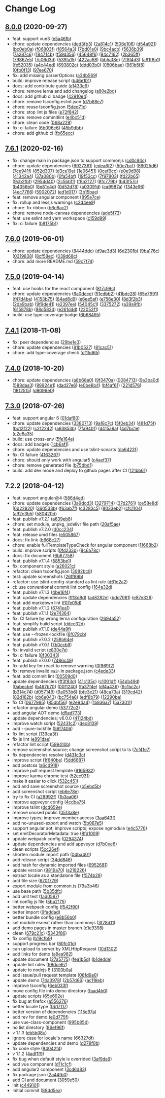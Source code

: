 # Change Log

## [8.0.0](https://github.com/plantain-00/file-uploader-component/compare/v7.6.1...v8.0.0) (2020-09-27)
  
* feat: support vue3 ([e5a46fb](https://github.com/plantain-00/file-uploader-component/commit/e5a46fb8d10cf968b2127e1eea9570a32b9dec0c))
* chore: update dependencies ([ded3fb3](https://github.com/plantain-00/file-uploader-component/commit/ded3fb314cc7c9d81b043b23b3b8290a6276ec7c)) ([2a814c1](https://github.com/plantain-00/file-uploader-component/commit/2a814c1ede181dc1858dd4d445137dc1e22660bd)) ([506e106](https://github.com/plantain-00/file-uploader-component/commit/506e106160195d2e754e452c0b295a129312cf0c)) ([d54a921](https://github.com/plantain-00/file-uploader-component/commit/d54a92164db80f2cbfbe8989626247d9fd187bb2)) ([bc0eb0a](https://github.com/plantain-00/file-uploader-component/commit/bc0eb0a741a8cbea80eca2102de3bd9c84e03b95)) ([f06803f](https://github.com/plantain-00/file-uploader-component/commit/f06803f9df4f68e00fe7b96d78a30925e29416b1)) ([f8564a3](https://github.com/plantain-00/file-uploader-component/commit/f8564a33e78bbd88043347cb6ba84484be59bd17)) ([7bd01e0](https://github.com/plantain-00/file-uploader-component/commit/7bd01e02249b95f3414531d699b3e33d030010bb)) ([9bc4acb](https://github.com/plantain-00/file-uploader-component/commit/9bc4acb458416efc7abfaddcdc9dbf24c8075ea3)) ([5636b39](https://github.com/plantain-00/file-uploader-component/commit/5636b39fc6c09db70c22e057a6ec9e80696ad959)) ([7a287c6](https://github.com/plantain-00/file-uploader-component/commit/7a287c668b168ecaf341adce5b99bee23b0c710d)) ([184714b](https://github.com/plantain-00/file-uploader-component/commit/184714b78e5dd878d1699fc3f945a37ff3796c7c)) ([f59d356](https://github.com/plantain-00/file-uploader-component/commit/f59d3560419a7e56258f5c1ed16ed35ded90c5d2)) ([45648f6](https://github.com/plantain-00/file-uploader-component/commit/45648f618a652edd4f797a634c444c914cf0aa33)) ([84c7162](https://github.com/plantain-00/file-uploader-component/commit/84c716213cca0ef6f165db7db28efb0284519a64)) ([2b365ff](https://github.com/plantain-00/file-uploader-component/commit/2b365ff732ad6660efe247b91c3d01f7aab0cf24)) ([79867e5](https://github.com/plantain-00/file-uploader-component/commit/79867e57de96694438f26e8a91973baed660807b)) ([7c06d3d](https://github.com/plantain-00/file-uploader-component/commit/7c06d3deed5d8d87d7a029576923421c22a01ae1)) ([539fa15](https://github.com/plantain-00/file-uploader-component/commit/539fa1566d0093e48e06fd393983a8fd4f1a6083)) ([422ac88](https://github.com/plantain-00/file-uploader-component/commit/422ac88131f21e281fbe48de32af71a9d9d13f1c)) ([bb5a18e](https://github.com/plantain-00/file-uploader-component/commit/bb5a18ee28a232115797319ca674ea565c610df7)) ([7f8f4d3](https://github.com/plantain-00/file-uploader-component/commit/7f8f4d37e9a49e701d77b226957aa5d4b3b45c0d)) ([a91f8b1](https://github.com/plantain-00/file-uploader-component/commit/a91f8b164cb0d6e6d756e56b2a52fe7e79d3b9b1)) ([fe52035](https://github.com/plantain-00/file-uploader-component/commit/fe52035e0ea6568a58b40bf50058f540bc8bff91)) ([a4c44ed](https://github.com/plantain-00/file-uploader-component/commit/a4c44ed379066806ef0f2050b156ad49886b8b19)) ([693802c](https://github.com/plantain-00/file-uploader-component/commit/693802cddf4cd35e5f7d75de2af9b9969b157fa3)) ([ddd03b0](https://github.com/plantain-00/file-uploader-component/commit/ddd03b050b3dfd5f3aeb87bdc33828369ff60707)) ([0506bae](https://github.com/plantain-00/file-uploader-component/commit/0506baed7addf73f4c93833ba10002fa5782b6ce)) ([961b5f8](https://github.com/plantain-00/file-uploader-component/commit/961b5f89d56bc7b52b9b3db95ff084c341171ffb)) ([0fb0f13](https://github.com/plantain-00/file-uploader-component/commit/0fb0f138fe9ec15b87a3c2dc060692ee383034d7)) ([97ee670](https://github.com/plantain-00/file-uploader-component/commit/97ee6704e51978bc1cbfa78f78340fb824d0634e))
* fix: add missing parserOptions ([a34b569](https://github.com/plantain-00/file-uploader-component/commit/a34b569d8d3c539643106ef30675f3209fc2c2a0))
* build: improve release script ([b46e101](https://github.com/plantain-00/file-uploader-component/commit/b46e101f275e7478f886426f65aff43cb8499ba6))
* docs: add contribute guide ([e1433e9](https://github.com/plantain-00/file-uploader-component/commit/e1433e980abd1da7b6568a8765b086b5d77ae12c))
* chore: remove lerna and add changelog ([a80e2bd](https://github.com/plantain-00/file-uploader-component/commit/a80e2bd41b7ca4bafa277fd28e1d1b4195f441e8))
* docs: add github ci badge ([42910e4](https://github.com/plantain-00/file-uploader-component/commit/42910e415e68d6e0f527c442dd4de9ad8f8ec1bf))
* chore: remove tsconfig.eslint.json ([d7b88e7](https://github.com/plantain-00/file-uploader-component/commit/d7b88e7f6898f6590f245bb91d4eb6e8eff3fb79))
* chore: reuse tsconfig.json ([5ded71c](https://github.com/plantain-00/file-uploader-component/commit/5ded71ced6d97d519f9ca96f5709dff95a8a8c95))
* chore: stop lint js files ([e72f842](https://github.com/plantain-00/file-uploader-component/commit/e72f842fbe890e161020f5158c9d95e35fff8cab))
* chore: remove commitlint ([e4bc51d](https://github.com/plantain-00/file-uploader-component/commit/e4bc51d06111624d82759b38b72d705741a8ce70))
* chore: clean code ([068a229](https://github.com/plantain-00/file-uploader-component/commit/068a229dfbf5448ca7841331d0fb938e9184a0fb))
* fix: ci failure ([6b096c6](https://github.com/plantain-00/file-uploader-component/commit/6b096c69377568d6b3b102722fd179f80261842a)) ([45b9dbb](https://github.com/plantain-00/file-uploader-component/commit/45b9dbb339dcc20118579a451ff326bd0a7f53e7))
* chore: add github ci ([fb65ecc](https://github.com/plantain-00/file-uploader-component/commit/fb65ecc573b72f6e538a17ac1a4140c796fc90c7))

## [7.6.1](https://github.com/plantain-00/file-uploader-component/compare/v7.6.0...v7.6.1) (2020-02-16)
  
* fix: change main in package.json to support commonjs ([cd0c94c](https://github.com/plantain-00/file-uploader-component/commit/cd0c94c774c8f46bc7e3a4de9c9a19ba7ba97c9b))
* chore: update dependencies ([6927361](https://github.com/plantain-00/file-uploader-component/commit/6927361923449cf5abcbfedf0042a48434829030)) ([edea6f2](https://github.com/plantain-00/file-uploader-component/commit/edea6f2d7a887823e6b2b6bea4a5e4e02494feb2)) ([50e7bcf](https://github.com/plantain-00/file-uploader-component/commit/50e7bcf2a6b0c776de3dffec1de0cf966bdae08e)) ([88025d6](https://github.com/plantain-00/file-uploader-component/commit/88025d6db6a3e7877047f07d481cdcde55b07416)) ([7ce941f](https://github.com/plantain-00/file-uploader-component/commit/7ce941f08ddf06f7dea27e9d8d48797b0776959c)) ([852d307](https://github.com/plantain-00/file-uploader-component/commit/852d307509d385de5efafa4294351406f9276a8d)) ([d3ce19e](https://github.com/plantain-00/file-uploader-component/commit/d3ce19ef88ccfc1906d0fd345b745c1b2313aa75)) ([1e06451](https://github.com/plantain-00/file-uploader-component/commit/1e0645131fc68ffc243eb95145a8d24a4f27d770)) ([0cef9cc](https://github.com/plantain-00/file-uploader-component/commit/0cef9cc1f5b9e707273b824c0e7d9952b14342d5)) ([e0e9d98](https://github.com/plantain-00/file-uploader-component/commit/e0e9d9882312154d6a14dacf6d248101d8b43354)) ([41342a4](https://github.com/plantain-00/file-uploader-component/commit/41342a430b8a3f31cab51b51179e6bf39cdfb740)) ([37a080b](https://github.com/plantain-00/file-uploader-component/commit/37a080beb2aa99fb4bede06d88f97f3a2fd9e529)) ([0fa54bf](https://github.com/plantain-00/file-uploader-component/commit/0fa54bf00977a628a5c2a6b1600d5fdfc1dd2ab4)) ([19f53cc](https://github.com/plantain-00/file-uploader-component/commit/19f53cc188748f3af6e1083b6a677e8cebff5d11)) ([7f97803](https://github.com/plantain-00/file-uploader-component/commit/7f9780322dcd4ecdbd549181488ee13415ffbe0c)) ([fd22b65](https://github.com/plantain-00/file-uploader-component/commit/fd22b6518a7fbe20814b7160a5ad13f33706dcb1)) ([9cb2fbf](https://github.com/plantain-00/file-uploader-component/commit/9cb2fbf913f9b62f0d6ce25735fb458be2cca8cc)) ([2954d40](https://github.com/plantain-00/file-uploader-component/commit/2954d4022bd432dcd071a7bc9860da25a3e57493)) ([2c5bb1f](https://github.com/plantain-00/file-uploader-component/commit/2c5bb1ffcea731732b95020aa2b7c7b0117c9346)) ([f8a2127](https://github.com/plantain-00/file-uploader-component/commit/f8a212797906784a280bb326aacfa9dc98a43d4c)) ([8fc779b](https://github.com/plantain-00/file-uploader-component/commit/8fc779b8cc402feadb31f15511dbbe8330aa8a18)) ([b43f57c](https://github.com/plantain-00/file-uploader-component/commit/b43f57c3dc4bf5fcf5461c18e0e3a19ed812a16f)) ([b4356b0](https://github.com/plantain-00/file-uploader-component/commit/b4356b091b6a1fde9ccadc0b4af37c21e7b09aec)) ([8e81c4d](https://github.com/plantain-00/file-uploader-component/commit/8e81c4d8e4b24d63d62246e7a53a5c473afd6fce)) ([0d52d78](https://github.com/plantain-00/file-uploader-component/commit/0d52d782696b7dcb994831b14104785919e19cfb)) ([a03091d](https://github.com/plantain-00/file-uploader-component/commit/a03091dec0e25f1621d7804dd152c1726aeb3a0d)) ([ca9987a](https://github.com/plantain-00/file-uploader-component/commit/ca9987afe741744bfef92964e1c26dd149337dfa)) ([1343e96](https://github.com/plantain-00/file-uploader-component/commit/1343e96ff10d15e6c411915d15943775fe1e3ee6)) ([4ec7766](https://github.com/plantain-00/file-uploader-component/commit/4ec7766f8850e4d876203d6000e4cbf0313d9c59)) ([5902072](https://github.com/plantain-00/file-uploader-component/commit/5902072c10d8bae182bf9b5c72a9812da26eefe9)) ([ed1d017](https://github.com/plantain-00/file-uploader-component/commit/ed1d017f1cc4d15a3fa0dc2cc7ea1dedca6357ba)) ([3b15bae](https://github.com/plantain-00/file-uploader-component/commit/3b15bae459abad42deea9970bb3462db58bd3655))
* feat: remove angular component ([895e7ce](https://github.com/plantain-00/file-uploader-component/commit/895e7ce193d1f83c69d20e116e407e01432457c9))
* fix: rollup and lessjs warnings ([c2d4ee9](https://github.com/plantain-00/file-uploader-component/commit/c2d4ee902ef687dedfe7a8dbf83c018031f59fed))
* chore: fix ribbon ([b6c6ac2](https://github.com/plantain-00/file-uploader-component/commit/b6c6ac28694cc712cad09825b5e9c94ae0ef7c0d))
* chore: remove node-canvas dependencies ([ade5f73](https://github.com/plantain-00/file-uploader-component/commit/ade5f733c7d351fba7cd34c32c26fa8b102308d3))
* feat: use eslint and yarn workspace ([c159d99](https://github.com/plantain-00/file-uploader-component/commit/c159d993db5652eff2f78babccd92356c239f5a2))
* fix: ci failure ([b8175b1](https://github.com/plantain-00/file-uploader-component/commit/b8175b149e672a756919d87d05fa87667387f9d0))

## [7.6.0](https://github.com/plantain-00/file-uploader-component/compare/v7.5.0...v7.6.0) (2019-06-01)
  
* chore: update dependencies ([8444ddc](https://github.com/plantain-00/file-uploader-component/commit/8444ddc3f63d8c2e584033f21da95a77e011cad6)) ([d9ae3d3](https://github.com/plantain-00/file-uploader-component/commit/d9ae3d3c7bf56c9b89c5eab92db442736f643166)) ([6d2301b](https://github.com/plantain-00/file-uploader-component/commit/6d2301b6a5f57274b4afbca10edf180c44d9a99e)) ([9ba176c](https://github.com/plantain-00/file-uploader-component/commit/9ba176c4fd068c78ec46a4332b01f48d85d2ddb3)) ([0319838](https://github.com/plantain-00/file-uploader-component/commit/0319838d45a3557263460959349893d67c6a6d71)) ([8cf58ec](https://github.com/plantain-00/file-uploader-component/commit/8cf58ec436fd8d74174c9079da0a647d174378ea)) ([039d68c](https://github.com/plantain-00/file-uploader-component/commit/039d68c16fad053bb43017b775303f972b059427))
* chore: add more README.md ([59c7f74](https://github.com/plantain-00/file-uploader-component/commit/59c7f74adf6a3c89d816a979bca19fc47b0d808e))

## [7.5.0](https://github.com/plantain-00/file-uploader-component/compare/v7.4.1...v7.5.0) (2019-04-14)
  
* feat: use hooks for the react component ([817c99c](https://github.com/plantain-00/file-uploader-component/commit/817c99c1a22bd3a49f16da9e38dd2960cfafc7ce))
* chore: update dependencies ([6a0dece](https://github.com/plantain-00/file-uploader-component/commit/6a0dece1299c11f4d273a46c4d341908b990f488)) ([51edbb2](https://github.com/plantain-00/file-uploader-component/commit/51edbb23ee35d0515941fe8b8ab19e322ea0ad96)) ([41bde28](https://github.com/plantain-00/file-uploader-component/commit/41bde28a7e34dfb58d665bb20502be1dc2d6ddc7)) ([65e7991](https://github.com/plantain-00/file-uploader-component/commit/65e79914dd50f0fbc3393777458a8a2b57d1aa93)) ([f47d4be](https://github.com/plantain-00/file-uploader-component/commit/f47d4be267cda06241076574534cb0e0435c8e03)) ([4153b75](https://github.com/plantain-00/file-uploader-component/commit/4153b75df127fb72cfec82ac10d3085430c68483)) ([84ad6d9](https://github.com/plantain-00/file-uploader-component/commit/84ad6d9fd4dab1d6c476e88a91c6c92a1f1c1da2)) ([e6ee5af](https://github.com/plantain-00/file-uploader-component/commit/e6ee5af31f53989717d0ef4623a7e799cfaaa534)) ([e756e30](https://github.com/plantain-00/file-uploader-component/commit/e756e303765486887e3ee13a0539c85a2af95017)) ([8d3f2b3](https://github.com/plantain-00/file-uploader-component/commit/8d3f2b324cbd30335c403e0aa80e5c32a2a43f02)) ([2da9bab](https://github.com/plantain-00/file-uploader-component/commit/2da9bab18e95b39dcb9436659b007ef5c7aefdf7)) ([9f9de41](https://github.com/plantain-00/file-uploader-component/commit/9f9de41da60c585fae7595fc7d04ff7ec59aeb8e)) ([e2397ee](https://github.com/plantain-00/file-uploader-component/commit/e2397eef1fb1fa0be19d57b55b20359da1a29315)) ([54045c1](https://github.com/plantain-00/file-uploader-component/commit/54045c19f263427c3bc6caa6bf2d06f13d5f0d56)) ([3375272](https://github.com/plantain-00/file-uploader-component/commit/3375272ce80f228a1a703c60fe99086c2efe4774)) ([a39a9fb](https://github.com/plantain-00/file-uploader-component/commit/a39a9fbf0596283d86da782a5e579d0126ea99f9)) ([615878b](https://github.com/plantain-00/file-uploader-component/commit/615878b73cef8fc65d1caa81dde1b27665b45512)) ([98d582d](https://github.com/plantain-00/file-uploader-component/commit/98d582db186b7045eabb649e608926f0231b10d8)) ([e261ddd](https://github.com/plantain-00/file-uploader-component/commit/e261ddd27281dbc47d79ab38310887b30c809e6c)) ([22052f1](https://github.com/plantain-00/file-uploader-component/commit/22052f1d2e74185752fb6dc9992b008afcd54b0d))
* build: use type-coverage badge ([6b68495](https://github.com/plantain-00/file-uploader-component/commit/6b684959c92560862bf5aeb8ab977c02fb34f760))

## [7.4.1](https://github.com/plantain-00/file-uploader-component/compare/v7.4.0...v7.4.1) (2018-11-08)
  
* fix: peer dependencies ([29be1e3](https://github.com/plantain-00/file-uploader-component/commit/29be1e31ef69a05bdc03882ff20889508d4012b2))
* chore: update dependencies ([81b0527](https://github.com/plantain-00/file-uploader-component/commit/81b05278e78b3b2dda9b234cf57a975ce64a157f)) ([81cac51](https://github.com/plantain-00/file-uploader-component/commit/81cac514150de18fe059f9588dd30b46ae2b7edd))
* chore: add type-coverage check ([cf15d65](https://github.com/plantain-00/file-uploader-component/commit/cf15d656575f92c711b9e0ec09ce6f01823fc3a7))

## [7.4.0](https://github.com/plantain-00/file-uploader-component/compare/v7.3.0...v7.4.0) (2018-10-20)
  
* chore: update dependencies ([a8b68a0](https://github.com/plantain-00/file-uploader-component/commit/a8b68a0f3cb5dac1f14e6457c795172a22305359)) ([9f3470a](https://github.com/plantain-00/file-uploader-component/commit/9f3470a211fb96bad569f0a4122fe31b464c95bc)) ([0084713](https://github.com/plantain-00/file-uploader-component/commit/00847139c6f8d2e5b9b962f2f5ab7f3f7a095109)) ([9a3ba0d](https://github.com/plantain-00/file-uploader-component/commit/9a3ba0de5ff7a683e8e998cffb0790df05135168)) ([588daa3](https://github.com/plantain-00/file-uploader-component/commit/588daa398bd26abfe139baed2db3510756e9768d)) ([99924e1](https://github.com/plantain-00/file-uploader-component/commit/99924e117b1049f49ebbb3b93c40eb735ef721de)) ([dad27e6](https://github.com/plantain-00/file-uploader-component/commit/dad27e6a4d64f1867ce1e21f3c312aeb5fcf2c10)) ([e0be8b4](https://github.com/plantain-00/file-uploader-component/commit/e0be8b4c18c8dd6713ee6fc78bfa8ce8725244b5)) ([bf4af61](https://github.com/plantain-00/file-uploader-component/commit/bf4af61d93cfd73fbf1b926911650e0ce85f3160)) ([221d576](https://github.com/plantain-00/file-uploader-component/commit/221d57650e0aa853f65c9fefb6fd68f161b19233)) ([1812515](https://github.com/plantain-00/file-uploader-component/commit/1812515ccff5451f931ee560673777c5104ea24d)) ([d8096e0](https://github.com/plantain-00/file-uploader-component/commit/d8096e07fdb38e7d89c182905a278ab80bb85fbd))

## [7.3.0](https://github.com/plantain-00/file-uploader-component/compare/v7.2.2...v7.3.0) (2018-07-26)
  
* feat: support angular 6 ([01daf80](https://github.com/plantain-00/file-uploader-component/commit/01daf808078876c1c79a4a6a892216ab860faa4f))
* chore: update dependencies ([3380713](https://github.com/plantain-00/file-uploader-component/commit/3380713a7cbfe293cc6007fbf6e9fe9a9bd57455)) ([9a18c7c](https://github.com/plantain-00/file-uploader-component/commit/9a18c7c761167e5d4634ea4bb05cb968ff4ec233)) ([5f0eb34](https://github.com/plantain-00/file-uploader-component/commit/5f0eb34262edfc7253a9a66a989cbad66637865f)) ([481d75f](https://github.com/plantain-00/file-uploader-component/commit/481d75f65ae8f51795840813b15144c3a67451af)) ([bc12f22](https://github.com/plantain-00/file-uploader-component/commit/bc12f2208a62c696620703a108429cc9e7f96480)) ([c212242](https://github.com/plantain-00/file-uploader-component/commit/c212242d1c6d4b9a4daccdd0519f0bc430912346)) ([a93853b](https://github.com/plantain-00/file-uploader-component/commit/a93853be08369d8de1a6a238370027c3c461aaa3)) ([7fa9401](https://github.com/plantain-00/file-uploader-component/commit/7fa9401011f7fd8686140198afc30d7b93e01f18)) ([d415a9a](https://github.com/plantain-00/file-uploader-component/commit/d415a9a9ae53d48cc9a077a63a9e6ea4e407a350)) ([4d7bc1e](https://github.com/plantain-00/file-uploader-component/commit/4d7bc1e86f6c85879bb074be8c8c514dd342083e)) ([c2e8a35](https://github.com/plantain-00/file-uploader-component/commit/c2e8a35f976cef4c057ecdc4f61deac4967d6e5f))
* build: use cross-env ([5fe164e](https://github.com/plantain-00/file-uploader-component/commit/5fe164e6bf3f1d11d4c73e9c156477e269b1aa9b))
* docs: add badges ([1cb6af1](https://github.com/plantain-00/file-uploader-component/commit/1cb6af1d4eaf86a1270c3dc6d1368dbd109265bf))
* chore: update dependencies and use tslint-sonarts ([da64231](https://github.com/plantain-00/file-uploader-component/commit/da64231be700b50d1cc5678008c1fcf560884f61))
* fix: CI failure ([4163267](https://github.com/plantain-00/file-uploader-component/commit/41632678e8ebccf2bbe8b01a8521d135b22b8b5c))
* chore: should only work with angular5 ([c4aef37](https://github.com/plantain-00/file-uploader-component/commit/c4aef375d88581bf8a3fcd3ad164b56a73f44fc0))
* chore: remove generated file ([b75dbd1](https://github.com/plantain-00/file-uploader-component/commit/b75dbd1afe8f09865d9aa8e6b22533bd7a8bf2e2))
* build: add dev mode and deploy to github pages after CI ([121bb61](https://github.com/plantain-00/file-uploader-component/commit/121bb6118710949ae94b25e3c0d25dcc63149c33))

## 7.2.2 (2018-04-12)
  
* feat: support angular@4 ([586d4ed](https://github.com/plantain-00/file-uploader-component/commit/586d4ed6fbadbc38ca74ad09b5f3b2e93e43ce07))
* chore: update dependencies ([3a9dcd3](https://github.com/plantain-00/file-uploader-component/commit/3a9dcd3199e5fe8d57050b58c4d195c26c7df009)) ([3279714](https://github.com/plantain-00/file-uploader-component/commit/32797144d83660837852fd04011af70b0c5d57f1)) ([37d2761](https://github.com/plantain-00/file-uploader-component/commit/37d2761007a523d296316b726ff9ba1cc177c086)) ([ce58e8d](https://github.com/plantain-00/file-uploader-component/commit/ce58e8daed163f9b24f1cac10267635d3c83df78)) ([6d22920](https://github.com/plantain-00/file-uploader-component/commit/6d2292045a40f006881959673584777f25afd247)) ([360533b](https://github.com/plantain-00/file-uploader-component/commit/360533b8c938a6f841b96cebfbbd9cf74bec09f7)) ([f63ab7f](https://github.com/plantain-00/file-uploader-component/commit/f63ab7f606fdf2ffb7629a184583593a772c8dd8)) ([c3283c5](https://github.com/plantain-00/file-uploader-component/commit/c3283c592083276b1528ff9d6f0f5193b6feee65)) ([8033eb2](https://github.com/plantain-00/file-uploader-component/commit/8033eb2d867078a8ccb09841b28b62f42d806a54)) ([cfc1104](https://github.com/plantain-00/file-uploader-component/commit/cfc1104ee21ac1f9a11f1fa0652f118cafa19550)) ([a92e3b5](https://github.com/plantain-00/file-uploader-component/commit/a92e3b5e7ef118f6dae60807af912982b2b5d70d)) ([580420d](https://github.com/plantain-00/file-uploader-component/commit/580420d6403ce4e8ab3e248597718114ea037ece))
* feat: publish v7.2.1 ([a639eb8](https://github.com/plantain-00/file-uploader-component/commit/a639eb8cfbbf771b265f0af4577dad35cbc9c080))
* chore: set module, unpkg, jsdelivr file path ([20af5ae](https://github.com/plantain-00/file-uploader-component/commit/20af5aebf8a9fc21ecd8f494a07f239735811bd4))
* feat: publish v7.2.0 ([d0cc234](https://github.com/plantain-00/file-uploader-component/commit/d0cc2344c4f3f8ba7b98aa715542e5f405c2dea2))
* feat: release umd files ([e505867](https://github.com/plantain-00/file-uploader-component/commit/e5058676ce8daaadbfa10672e14c6e7dc834aff8))
* docs: fix link ([b668c27](https://github.com/plantain-00/file-uploader-component/commit/b668c277ea084680fe55a5c3baad234fc680f91f))
* chore: enable fullTemplateTypeCheck for angular component ([11668b2](https://github.com/plantain-00/file-uploader-component/commit/11668b238ef54b678e4b5e0f63f45f51b3280780))
* build: improve scripts ([0fd233b](https://github.com/plantain-00/file-uploader-component/commit/0fd233b2812b233e9ae460302f1fff0b78f5630f)) ([8c6a78c](https://github.com/plantain-00/file-uploader-component/commit/8c6a78c44efbea3ae5995076af6c5802a4c51105))
* docs: fix document ([6b87758](https://github.com/plantain-00/file-uploader-component/commit/6b8775856f982db9675251a6ef9d8fd647207d83))
* feat: publish v7.1.4 ([5853be1](https://github.com/plantain-00/file-uploader-component/commit/5853be164e93684e0ce2fb8467a6de611a6c4f6a))
* fix: component style ([a26021c](https://github.com/plantain-00/file-uploader-component/commit/a26021c644272a52644d25b68073cee6ef91fdb8))
* refactor: clean tsconfig.json ([3982bc8](https://github.com/plantain-00/file-uploader-component/commit/3982bc850ecafa5d18826d62db016de276f814c9))
* test: update screenshots ([26ff89b](https://github.com/plantain-00/file-uploader-component/commit/26ff89b50fe21c0dd7bedee5c31c249219550ae7))
* refactor: use tslint-config-standard as lint rule ([d61d2a2](https://github.com/plantain-00/file-uploader-component/commit/d61d2a29e3e913daa6b0af475c8a423f6ad1adc4))
* ci: use conventional commit lint config ([164a32d](https://github.com/plantain-00/file-uploader-component/commit/164a32d35028900f6ac4d08e95e23e9d3eabe5b6))
* feat: publish v7.1.3 ([4be16f4](https://github.com/plantain-00/file-uploader-component/commit/4be16f404872501d48d389f14f59174f48797027))
* feat: update dependencies ([fff8d8d](https://github.com/plantain-00/file-uploader-component/commit/fff8d8da43490b983d5547a8f0a30a7f86943a62)) ([ad8282e](https://github.com/plantain-00/file-uploader-component/commit/ad8282e04ba462bf8ebc386ee1ac6639bcc35bac)) ([bdd7081](https://github.com/plantain-00/file-uploader-component/commit/bdd70818119e410b1f63ccba9475ee8c89cb60d5)) ([e87e326](https://github.com/plantain-00/file-uploader-component/commit/e87e326aa3c7d6fc64ad5d03e23b9c5740b618cf))
* feat: add markdown lint ([f07e05d](https://github.com/plantain-00/file-uploader-component/commit/f07e05d0b391fad2de0795551a0379811d7a51ae))
* feat: publish v7.1.2 ([6741ea1](https://github.com/plantain-00/file-uploader-component/commit/6741ea1097b4e172c0128724620898fc0291b880))
* feat: publish v7.1.1 ([2e74364](https://github.com/plantain-00/file-uploader-component/commit/2e7436493aa60f7cacfdfa223d115b9d888d271d))
* fix: CI failure by wrong lerna configuration ([2694a52](https://github.com/plantain-00/file-uploader-component/commit/2694a52349065e063c8985500a8551a1b9113619))
* feat: simplify build script ([ddce32d](https://github.com/plantain-00/file-uploader-component/commit/ddce32db2c67d9ccce6f57aa0473af8d712d5b25))
* feat: publish v7.1.0 ([de44a9f](https://github.com/plantain-00/file-uploader-component/commit/de44a9fd8579f67263bd03f76a5d93306a82e849))
* feat: use --frozen-lockfile ([6f079cb](https://github.com/plantain-00/file-uploader-component/commit/6f079cbdda1924a3c8b62bbdbb6f38b98cbb4971))
* feat: publish v7.0.2 ([258b64e](https://github.com/plantain-00/file-uploader-component/commit/258b64e2372e9fc441276e73db76331708d422e8))
* feat: publish v7.0.1 ([7b0ccb9](https://github.com/plantain-00/file-uploader-component/commit/7b0ccb9b4ffcb8c9c12ddf636b1cbdbe38601aec))
* fix: invalid script ([e830e7e](https://github.com/plantain-00/file-uploader-component/commit/e830e7e3b485a7cc1c366b42448a5f18e2e959c7))
* fix: ci failure ([8f30343](https://github.com/plantain-00/file-uploader-component/commit/8f30343eff5c1c5732cc0056827780e67948b56f))
* feat: publish v7.0.0 ([7486c49](https://github.com/plantain-00/file-uploader-component/commit/7486c49f66c4c09f790c4d555db5960ee8a94c4e))
* fix: add key for react to remove warning ([0f869f2](https://github.com/plantain-00/file-uploader-component/commit/0f869f2ec9ddab3e017353c3fb88da8d7a854b09))
* fix: remove invalid `main` in package.json ([c4ede33](https://github.com/plantain-00/file-uploader-component/commit/c4ede331e89567de331e32b42e8714cb2a5bee39))
* feat: add commit lint ([00509d0](https://github.com/plantain-00/file-uploader-component/commit/00509d056f41818d46e55ef6e866e1e372538548))
* update dependencies ([ff3f83d](https://github.com/plantain-00/file-uploader-component/commit/ff3f83d2c149d862e50e5baa59ae9d96af0f8455)) ([41c135c](https://github.com/plantain-00/file-uploader-component/commit/41c135cb7ac704da9e731c5ad04301bd4c8b4677)) ([c1001df](https://github.com/plantain-00/file-uploader-component/commit/c1001df3417138d425a761c798e05fd1b46259ab)) ([54db49d](https://github.com/plantain-00/file-uploader-component/commit/54db49d3b48fb8d2346c59831a3dacfa12c860dd)) ([0abecbe](https://github.com/plantain-00/file-uploader-component/commit/0abecbeb35d7f79cfe03f1a643493598f0edaee6)) ([b467b70](https://github.com/plantain-00/file-uploader-component/commit/b467b709f972727547af355bbed092a08a40dd8b)) ([00f1240](https://github.com/plantain-00/file-uploader-component/commit/00f1240f886f760c234209de5835f2c3a3cffa33)) ([fa37f4e](https://github.com/plantain-00/file-uploader-component/commit/fa37f4ef22d67e46c32bc729e34992f6969325a5)) ([df4a436](https://github.com/plantain-00/file-uploader-component/commit/df4a436ca392c8d2553204a35f6cc49c3235d4b0)) ([9c1bc2c](https://github.com/plantain-00/file-uploader-component/commit/9c1bc2cee3d83b99ac14a6d087705f3a1df6dcea)) ([b314c74](https://github.com/plantain-00/file-uploader-component/commit/b314c74199303bdc58d57745b83fd9bf920deb9a)) ([d057149](https://github.com/plantain-00/file-uploader-component/commit/d057149be22259489c770a8f790240bd820c6267)) ([9a053b6](https://github.com/plantain-00/file-uploader-component/commit/9a053b6483ab62c5e7417d96814b34b0b650f1ec)) ([bfe3e21](https://github.com/plantain-00/file-uploader-component/commit/bfe3e21f3fa979da2fa88c22202c9edc4c39c188)) ([48ca73a](https://github.com/plantain-00/file-uploader-component/commit/48ca73ab26e7e3f2b593bebf9756ec9f490b688e)) ([319cd42](https://github.com/plantain-00/file-uploader-component/commit/319cd4218f7e4a9b9514a7e88d92d6a1902c95ac)) ([82d162b](https://github.com/plantain-00/file-uploader-component/commit/82d162b32109c90eeb23aff550e10e6cfb269b51)) ([cb6e043](https://github.com/plantain-00/file-uploader-component/commit/cb6e043a5b6b231b5fcb4942c31637dc7f1969e6)) ([bc754a8](https://github.com/plantain-00/file-uploader-component/commit/bc754a84b5f6f8bd8577cf32ec9a014a8f376ef7)) ([edf8b79](https://github.com/plantain-00/file-uploader-component/commit/edf8b79f87d43364f3bd84ca3e0f33cc4ed3f206)) ([12290ba](https://github.com/plantain-00/file-uploader-component/commit/12290badcb7067883672e3a7d32601eea1f6a262))
* fix CI ([0677995](https://github.com/plantain-00/file-uploader-component/commit/067799505ab699efef860c831547f9e3155fa5b7)) ([85dbf56](https://github.com/plantain-00/file-uploader-component/commit/85dbf567dd6c4c151c45fc371c5f5631223ecef8)) ([e2e94a4](https://github.com/plantain-00/file-uploader-component/commit/e2e94a40bd755f7adc0dc2cb0ae205165b0a7e14)) ([1b836a7](https://github.com/plantain-00/file-uploader-component/commit/1b836a7c896b8714c7345f7ef64277c8298312cb)) ([5a73011](https://github.com/plantain-00/file-uploader-component/commit/5a73011bcdbc2c4d81c47b5db9fd18992bed2027))
* refactor angular demo ([53772c2](https://github.com/plantain-00/file-uploader-component/commit/53772c2e22b3208c2906c192f48c856551768f84))
* add angular AOT demo ([d5ad773](https://github.com/plantain-00/file-uploader-component/commit/d5ad7736b0c87f5dd001316574cd93e3fc264d1f))
* update dependencies; v6.0.0 ([41124bd](https://github.com/plantain-00/file-uploader-component/commit/41124bd8654e93145a23d0195ebc6735f0cc30e6))
* improve watch script ([52431c2](https://github.com/plantain-00/file-uploader-component/commit/52431c236a614a3d98e0a92714e42941f4ca1fcc)) ([dec8139](https://github.com/plantain-00/file-uploader-component/commit/dec8139857bf3ba83da50dd91a64c490d2541944))
* add --pure-lockfile ([59f7406](https://github.com/plantain-00/file-uploader-component/commit/59f7406afac92005be5430ea036d7b573c7a926a))
* fix lint script ([139ca3f](https://github.com/plantain-00/file-uploader-component/commit/139ca3f5f4aca1bc48ed82522ba19c73fc9f9d98))
* fix js lint ([e891dae](https://github.com/plantain-00/file-uploader-component/commit/e891dae4daef3ef28e780754d96048871f1bd739))
* refactor lint script ([599410b](https://github.com/plantain-00/file-uploader-component/commit/599410b75183c608fd413ebf154035d1127dcbf4))
* remove screenshot source; change screenshot script to ts ([7cf41e7](https://github.com/plantain-00/file-uploader-component/commit/7cf41e7d60c6127423bdc1d8a25ec7c13aa303a0))
* fix dependencies resolve ([d431c3c](https://github.com/plantain-00/file-uploader-component/commit/d431c3cd84a5a4c39dd1079b83350df3a11b5848))
* improve script ([1f640be](https://github.com/plantain-00/file-uploader-component/commit/1f640bee5d4978d9f6510a4cb92ad1d154d3ae5b)) ([5dd6687](https://github.com/plantain-00/file-uploader-component/commit/5dd6687a4a4050653a95ffc7704520f0fcffe7b0))
* add postcss ([a6cd918](https://github.com/plantain-00/file-uploader-component/commit/a6cd9182e05d63ecee726964cc034b7c0f971de5))
* improve pull request template ([9165932](https://github.com/plantain-00/file-uploader-component/commit/91659323cadff50fa88b57bf2a139aa509f247f9))
* improve karma chrome test ([52ec931](https://github.com/plantain-00/file-uploader-component/commit/52ec93157cbbb5b69dacb71cb56d2cbbe9e8b598))
* make it easier to click ([532c451](https://github.com/plantain-00/file-uploader-component/commit/532c4515145533ee0454653ba7e64ecac9d3aea9))
* add and save screenshot source ([b5ebd5b](https://github.com/plantain-00/file-uploader-component/commit/b5ebd5b5c66970e3271d95eacdb748ef7e505178))
* add screenshot script ([eb6e78e](https://github.com/plantain-00/file-uploader-component/commit/eb6e78ec98e5f43d50963020e75e9668279410e7))
* try to fix CI ([a28992f](https://github.com/plantain-00/file-uploader-component/commit/a28992f828122be98f2c0cfd910ff24a05eb11ea)) ([1b3aa06](https://github.com/plantain-00/file-uploader-component/commit/1b3aa0683bc2fc1d566099b1d18044b6d6444df2))
* improve appveyor config ([4cdba75](https://github.com/plantain-00/file-uploader-component/commit/4cdba757836e4742d0a8c50d0aeb468826e3db68))
* improve tslint ([dcd659e](https://github.com/plantain-00/file-uploader-component/commit/dcd659e4fe94862f9cf73b80fee7a646d2e9264f))
* remove unused public ([0513a8e](https://github.com/plantain-00/file-uploader-component/commit/0513a8ebec0fd4e735fce8792204a4f3fcd949f4))
* improve types; improve member access ([3aa643f](https://github.com/plantain-00/file-uploader-component/commit/3aa643f2120b988304f9cebcc75ef64af504b8d2))
* add no-unused-export and watch ([5b087e5](https://github.com/plantain-00/file-uploader-component/commit/5b087e52e6396d9d495387b0e7687057971d974a))
* support angular aot; improve scripts; expose ngmodule ([e4c5776](https://github.com/plantain-00/file-uploader-component/commit/e4c57764d3663ccb01530edcfa3d20eac1ca021a))
* set emitDecoratorMetadata: true ([8fd1009](https://github.com/plantain-00/file-uploader-component/commit/8fd10091aa57807b8bf16e137aafaa1a58949a54))
* update webpack config ([0294374](https://github.com/plantain-00/file-uploader-component/commit/02943747e649cd3c68ee4718cf7d00f666ccea8c))
* update dependencies and add appveyor ([d7b0ee6](https://github.com/plantain-00/file-uploader-component/commit/d7b0ee6da606d868840a8e8bf055caf736e5da32))
* clean scripts ([5cc26ef](https://github.com/plantain-00/file-uploader-component/commit/5cc26ef3a098cbd66f187c1a247c22a2f590ab6b))
* shorten module import path ([04ba401](https://github.com/plantain-00/file-uploader-component/commit/04ba401e2f4f8d04634d79a024131e8bd2bbfa10))
* add release script ([34dd846](https://github.com/plantain-00/file-uploader-component/commit/34dd846718e8bc23abc843597c94c39b60adf9ea))
* add hash for dynamic imported files ([6952681](https://github.com/plantain-00/file-uploader-component/commit/695268188ce75533a294b75c2b897dad816a7643))
* update version ([9819a70](https://github.com/plantain-00/file-uploader-component/commit/9819a7014aff1bf79769787585843fbe847dcba6)) ([a218226](https://github.com/plantain-00/file-uploader-component/commit/a218226d3fda444553c1f93824a885662181149c))
* extract locale as a standalone file ([f574b29](https://github.com/plantain-00/file-uploader-component/commit/f574b29886e6b21c873c80601fc339a54f60283f))
* add file size ([670f779](https://github.com/plantain-00/file-uploader-component/commit/670f77926c7088d3bfa06494a20535965160fe27))
* export module from common.ts ([79a3b46](https://github.com/plantain-00/file-uploader-component/commit/79a3b46d0444648b5cdc518cac8a86796a91c72c))
* use base path ([5b35dfc](https://github.com/plantain-00/file-uploader-component/commit/5b35dfc956f17b4a3d02bc5b0af36575a59a265e))
* add unit test ([1ad0597](https://github.com/plantain-00/file-uploader-component/commit/1ad059719ba8cf8e0085e2846b3e2b9b597204e3))
* lint config js file ([5ba2175](https://github.com/plantain-00/file-uploader-component/commit/5ba21750a943ae9689783ca9f30c177b133bee6e))
* better webpack config ([f542f90](https://github.com/plantain-00/file-uploader-component/commit/f542f90aa52751c737d021eb32134e0d4cfb7323))
* better import ([9faddad](https://github.com/plantain-00/file-uploader-component/commit/9faddad0e5fabeb5b815161b5b2eecb4582673f5))
* better bundle config ([e8b56b0](https://github.com/plantain-00/file-uploader-component/commit/e8b56b035782d6399180a530fa98b49226dd5561))
* set module esnext rather than commonjs ([3f78d11](https://github.com/plantain-00/file-uploader-component/commit/3f78d11a3d1817534610364d2b112642991e4cea))
* add demo pages in master branch ([c1e9398](https://github.com/plantain-00/file-uploader-component/commit/c1e9398f5afb338bc76c5fbe7ec353604e82abbf))
* clean ([679c21c](https://github.com/plantain-00/file-uploader-component/commit/679c21caf5d2f8690c28f8c631dca26c1a8004d6)) ([5343f86](https://github.com/plantain-00/file-uploader-component/commit/5343f860c99de323278e6855e6d8b964ca28b70a))
* fix config ([b19cfb9](https://github.com/plantain-00/file-uploader-component/commit/b19cfb900dce6fbeb5a2166b0862b3cadaf32f83))
* support progress bar ([80fc01d](https://github.com/plantain-00/file-uploader-component/commit/80fc01daa51084e78feb195aba0a6652799d0b4c))
* can upload to server by XMLHttpRequest ([10d1302](https://github.com/plantain-00/file-uploader-component/commit/10d1302f213eccce0ae6fac6947464bc4be53e7c))
* add links for demo ([a8ea982](https://github.com/plantain-00/file-uploader-component/commit/a8ea98280de833a125855b723fc89e2c6bdb4f0c))
* update document ([27a5775](https://github.com/plantain-00/file-uploader-component/commit/27a577500369ce5d0ee290e3b9d2669355f28220)) ([fea1b5d](https://github.com/plantain-00/file-uploader-component/commit/fea1b5d091af24c20f5f53b29e507be9d86f3f27)) ([b1dedde](https://github.com/plantain-00/file-uploader-component/commit/b1dedde13b5845006d25abd147bd41f8cb6d0d91))
* update lint rules ([98dce97](https://github.com/plantain-00/file-uploader-component/commit/98dce97bbecd8443b4a90d7a91afe277f9c31e4e))
* update to nodejs 8 ([3100b0a](https://github.com/plantain-00/file-uploader-component/commit/3100b0a20feb3564ee6b3d96c4ebef5d5e10f7b2))
* add issue/pull request template ([08fd9e0](https://github.com/plantain-00/file-uploader-component/commit/08fd9e0859d6e862f53e9adbd82f5f98278b1eda))
* update demo ([74a3978](https://github.com/plantain-00/file-uploader-component/commit/74a397822b8b211b1101fe08df763f68aa4f927d)) ([2b57d66](https://github.com/plantain-00/file-uploader-component/commit/2b57d66684890512720ba229ae100b952ad68cf2)) ([ac118eb](https://github.com/plantain-00/file-uploader-component/commit/ac118eb70d33b6a9f8883dbc5b2729227047118d))
* improve tsconfig ([6eb033f](https://github.com/plantain-00/file-uploader-component/commit/6eb033f63fc22a2eab14917af970bedc731db7f7))
* move config file into demo directory ([faad4b0](https://github.com/plantain-00/file-uploader-component/commit/faad4b06612687739790836f6045d60bd813eb97))
* update scripts ([65e692e](https://github.com/plantain-00/file-uploader-component/commit/65e692eca2427c91e56b088bade981da8c078f76))
* fix bug at firefox ([a556276](https://github.com/plantain-00/file-uploader-component/commit/a556276e649c4852d252c70992a56d1282391143))
* better locale type ([0b17117](https://github.com/plantain-00/file-uploader-component/commit/0b17117b56d9a1ab8ed2afadd159c812465dd6e9))
* better version of dependencies ([115e97a](https://github.com/plantain-00/file-uploader-component/commit/115e97a625d9d953b96eb6e91facc000f00cb7ff))
* add rev for demo ([e0d775f](https://github.com/plantain-00/file-uploader-component/commit/e0d775f468c690ab1678ab828fcc21f50dbe91d1))
* use vue-class-component ([995b85d](https://github.com/plantain-00/file-uploader-component/commit/995b85d75010eb33061f580d15ce0bcc77969ba5))
* no list directory ([86ef96f](https://github.com/plantain-00/file-uploader-component/commit/86ef96f551851cfe2efe515bdff53a3950567bda))
* v 1.1.3 ([eb5b08c](https://github.com/plantain-00/file-uploader-component/commit/eb5b08c5c0243188fad8b8b0e4e7bdbb427207f5))
* ignore case for locale's name ([66327df](https://github.com/plantain-00/file-uploader-component/commit/66327dff66f8012e37d09de90af48ec249211b33))
* update dependencies and demo ([d278f0b](https://github.com/plantain-00/file-uploader-component/commit/d278f0b9fe5a2630ccf107387aa719a784590226))
* fix code style ([84042f4](https://github.com/plantain-00/file-uploader-component/commit/84042f49fcb156946e7c40bba77e5ca00e07c3cf))
* v 1.1.2 ([4adf1f9](https://github.com/plantain-00/file-uploader-component/commit/4adf1f9098cfea10779dc726317eef2af474a9f6))
* fix bug when default style is overrided ([3af9da9](https://github.com/plantain-00/file-uploader-component/commit/3af9da96b0ea12324d3f7d07b1b3a3889a63f1d0))
* add vue component ([d11c1cf](https://github.com/plantain-00/file-uploader-component/commit/d11c1cf522690cd6ef838ee4550bb21bb98c6eda))
* add angular2 component ([3cd6d83](https://github.com/plantain-00/file-uploader-component/commit/3cd6d8306acbfa74c524832b045b9a7b608990b9))
* fix package.json ([2a44fb0](https://github.com/plantain-00/file-uploader-component/commit/2a44fb03f8aac82329e384a822ab465134bc50ba))
* add CI and document ([3059e50](https://github.com/plantain-00/file-uploader-component/commit/3059e50883474153a2f651110b0ec0c4f5faa7e7))
* init ([c449101](https://github.com/plantain-00/file-uploader-component/commit/c4491011a13f6c79bc47f8d4832b863e44e019ea))
* Initial commit ([88dd5ea](https://github.com/plantain-00/file-uploader-component/commit/88dd5ea09ce196e0b6c09c669253bfa47658050e))
